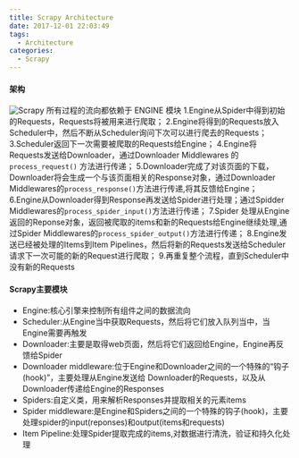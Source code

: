 ```yaml
---
title: Scrapy Architecture
date: 2017-12-01 22:03:49
tags:
  - Architecture
categories:
  - Scrapy
---
```

#### 架构
![Scrapy](https://ttxsgoto.github.io/img/scrapy/scrapy.png)
所有过程的流向都依赖于 ENGINE 模块
1.Engine从Spider中得到初始的Requests，Requests将被用来进行爬取；
2.Engine将得到的Requests放入Scheduler中，然后不断从Scheduler询问下次可以进行爬去的Requests；
3.Scheduler返回下一次需要被爬取的Requests给Engine；
4.Engine将Requests发送给Downloader，通过Downloader Middlewares 的`process_request()` 方法进行传递；
5.Downloader完成了对该页面的下载，Downloader将会生成一个与该页面相关的Response对象，通过Downloader Middlewares的`process_response()`方法进行传递,将其反馈给Engine；
6.Engine从Downloader得到Response再发送给Spider进行处理；通过Spidder Middlewares的`process_spider_input()`方法进行传递；
7.Spider 处理从Engine返回的Reponse对象，返回被爬取的items和新的Requests给Engine继续处理,通过Spider Middlewares的`process_spider_output()`方法进行传递；
8.Engine发送已经被处理的Items到Item Pipelines，然后将新的Requests发送给Scheduler请求下一次可能的新的Request进行爬取；
9.再重复整个流程，直到Scheduler中没有新的Requests

#### Scrapy主要模块
- Engine:核心引擎来控制所有组件之间的数据流向
- Scheduler:从Engine当中获取Requests，然后将它们放入队列当中，当Engine需要再触发
- Downloader:主要是取得web页面，然后将它们返回给Engine，Engine再反馈给Spider
- Downloader middleware:位于Engine和Downloader之间的一个特殊的“钩子(hook)”，主要处理从Engine发送给 Downloader的Requests，以及从Downloader传递给Engine的Responses
- Spiders:自定义类，用来解析Responses并提取相关的元素items
- Spider middleware:是Engine和Spiders之间的一个特殊的钩子(hook)，主要处理spider的input(reponses)和output(items和requests)
- Item Pipeline:处理Spider提取完成的items,对数据进行清洗，验证和持久化处理

